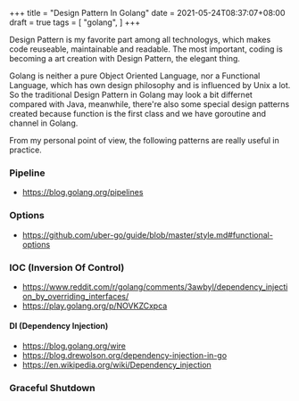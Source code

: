 +++
title = "Design Pattern In Golang"
date = 2021-05-24T08:37:07+08:00
draft = true
tags = [
	"golang",
]
+++

Design Pattern is my favorite part among all technologys, which makes code reuseable, maintainable and readable. The most important, coding is becoming a art creation with Design Pattern, the elegant thing.
<!--more-->

Golang is neither a pure Object Oriented Language, nor a Functional Language, which has own design philosophy and is influenced by Unix a lot. So the traditional Design Pattern in Golang may look a bit differnet compared with Java, meanwhile, there're also some special design patterns created because function is the first class and we have goroutine and channel in Golang.  

From my personal point of view, the following patterns are really useful in practice.

### Pipeline 
- https://blog.golang.org/pipelines

### Options
- https://github.com/uber-go/guide/blob/master/style.md#functional-options

### IOC (Inversion Of Control)
- https://www.reddit.com/r/golang/comments/3awbyl/dependency_injection_by_overriding_interfaces/
- https://play.golang.org/p/NOVKZCxpca
#### DI (Dependency Injection)
- https://blog.golang.org/wire
- https://blog.drewolson.org/dependency-injection-in-go
- https://en.wikipedia.org/wiki/Dependency_injection

### Graceful Shutdown
